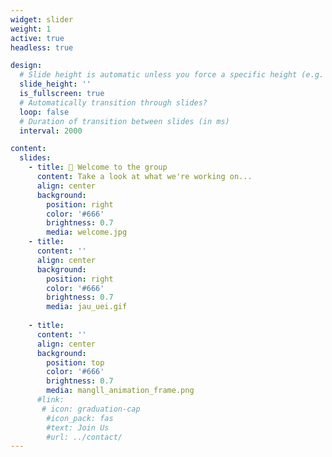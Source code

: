 ```yaml
---
widget: slider
weight: 1
active: true
headless: true

design:
  # Slide height is automatic unless you force a specific height (e.g. '400px')
  slide_height: ''
  is_fullscreen: true
  # Automatically transition through slides?
  loop: false
  # Duration of transition between slides (in ms)
  interval: 2000

content:
  slides:
    - title: 👋 Welcome to the group
      content: Take a look at what we're working on...
      align: center
      background:
        position: right
        color: '#666'
        brightness: 0.7
        media: welcome.jpg
    - title: 
      content: ''
      align: center
      background:
        position: right
        color: '#666'
        brightness: 0.7
        media: jau_uei.gif
        
    - title: 
      content: ''
      align: center
      background:
        position: top
        color: '#666'
        brightness: 0.7
        media: mangll_animation_frame.png
      #link:
       # icon: graduation-cap
        #icon_pack: fas
        #text: Join Us
        #url: ../contact/
---
```

